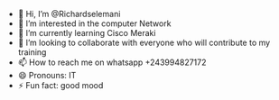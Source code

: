 - 👋 Hi, I’m @Richardselemani
- 👀 I’m interested in the computer Network
- 🌱 I’m currently learning Cisco Meraki
- 💞️ I’m looking to collaborate  with everyone who will contribute to my training
- 📫 How to reach me on whatsapp +243994827172
- 😄 Pronouns: IT
- ⚡ Fun fact: good mood

<!---
Richardselemani/Richardselemani is a ✨ special ✨ repository because its `README.md` (this file) appears on your GitHub profile.
You can click the Preview link to take a look at your changes.
--->
